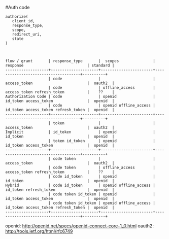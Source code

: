 #Auth code

    authorize(
	   client_id,
	   response_type,
	   scope,
	   redirect_uri,
	   state
	)



	flow / grant       | response_type       |  scopes               | response                            | standard |
	-------------------+---------------------+-----------------------+-------------------------------------+----------+
	                   | code                |                       | access_token                        |  oauth2  |
	                   | code                | offline_access        | access_token refresh_token          |    ??    |
	Authorization Code | code                | openid                | id_token access_token               |  openid  |
	                   | code                | openid offline_access | id_token access_token refresh_token |  openid  |
	-------------------+---------------------+-----------------------+-------------------------------------+----------+
	                   | token               |                       | access_token                        |  oauth2  |
	Implicit           | id_token            | openid                | id_token                            |  openid  |
	                   | token id_token      | openid                | id_token access_token               |  openid  |
	-------------------+---------------------+-----------------------+-------------------------------------+----------+
	                   | code token          |                       | access_token                        |  oauth2  |
	                   | code token          | offline_access        | access_token refresh_token          |    ??    |
	                   | code id_token       | openid                | id_token                            |  openid  |
	Hybrid             | code id_token       | openid offline_access | id_token refresh_token              |  openid  |
	                   | code token id_token | openid                | id_token access_token               |  openid  |
	                   | code token id_token | openid offline_access | id_token access_token refresh_token |  openid  |
	-------------------+---------------------+-----------------------+-------------------------------------+----------+

openid: http://openid.net/specs/openid-connect-core-1_0.html
oauth2: http://tools.ietf.org/html/rfc6749